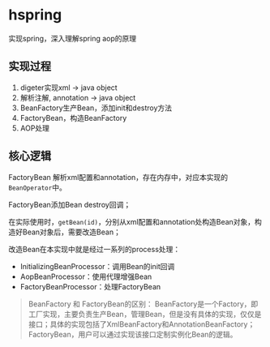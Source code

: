 # hspring

实现spring，深入理解spring aop的原理

## 实现过程

1. digeter实现xml -> java object
2. 解析注解, annotation -> java object
3. BeanFactory生产Bean，添加init和destroy方法
4. FactoryBean，构造BeanFactory
5. AOP处理

## 核心逻辑

FactoryBean 解析xml配置和annotation，存在内存中，对应本实现的`BeanOperator`中。

FactoryBean添加Bean destroy回调；

在实际使用时，`getBean(id)`，分别从xml配置和annotation处构造Bean对象，构造好Bean对象后，需要改造Bean；

改造Bean在本实现中就是经过一系列的process处理：

* InitializingBeanProcessor：调用Bean的init回调
* AopBeanProcessor：使用代理增强Bean
* FactoryBeanProcessor：处理FactoryBean

> BeanFactory 和 FactoryBean的区别：
BeanFactory是一个Factory，即工厂实现，主要负责生产Bean，管理Bean，但是没有具体的实现，仅仅是接口；具体的实现包括了XmlBeanFactory和AnnotationBeanFactory；
FactoryBean，用户可以通过实现该接口定制实例化Bean的逻辑。

